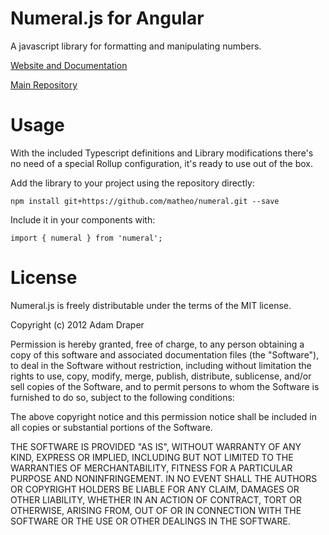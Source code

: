 # Numeral.js for Angular

A javascript library for formatting and manipulating numbers.

[Website and Documentation](http://numeraljs.com/)

[Main Repository](https://github.com/adamwdraper/Numeral-js)


# Usage

With the included Typescript definitions and Library modifications there's no need of a special Rollup configuration, it's ready to use out of the box.

Add the library to your project using the repository directly:
```
npm install git+https://github.com/matheo/numeral.git --save
```
Include it in your components with:
```
import { numeral } from 'numeral';
```

# License

Numeral.js is freely distributable under the terms of the MIT license.

Copyright (c) 2012 Adam Draper

Permission is hereby granted, free of charge, to any person obtaining a copy of this software and associated documentation
files (the "Software"), to deal in the Software without restriction, including without limitation the rights to use,
copy, modify, merge, publish, distribute, sublicense, and/or sell copies of the Software, and to permit persons to whom the Software is furnished to do so, subject to the following conditions:

The above copyright notice and this permission notice shall be included in all copies or substantial portions of the Software.

THE SOFTWARE IS PROVIDED "AS IS", WITHOUT WARRANTY OF ANY KIND, EXPRESS OR IMPLIED, INCLUDING BUT NOT LIMITED TO THE WARRANTIES OF MERCHANTABILITY, FITNESS FOR A PARTICULAR PURPOSE AND NONINFRINGEMENT. IN NO EVENT SHALL THE AUTHORS OR COPYRIGHT HOLDERS BE LIABLE FOR ANY CLAIM, DAMAGES OR OTHER LIABILITY, WHETHER IN AN ACTION OF CONTRACT, TORT OR OTHERWISE, ARISING FROM, OUT OF OR IN CONNECTION WITH THE SOFTWARE OR THE USE OR OTHER DEALINGS IN THE SOFTWARE.

